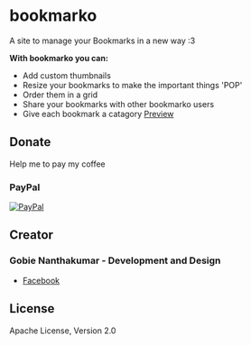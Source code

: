 # bookmarko
A site to manage your Bookmarks in a new way :3

**With bookmarko you can:**

- Add custom thumbnails
- Resize your bookmarks to make the important things 'POP'
- Order them in a grid
- Share your bookmarks with other bookmarko users
- Give each bookmark a catagory
[Preview](https://github.com/dark13258/bookmarko/blob/master/preview/preview.gif)

## Donate

Help me to pay my coffee
### PayPal

[![PayPal](https://raw.githubusercontent.com/deweyapp/dewey-website/master/docs/images/donate.png "PayPal Donation")](https://paypal.me/GobieNa)

## Creator

### Gobie Nanthakumar - Development and Design

- [Facebook](https://www.facebook.com/gobie.na)
 
## License

Apache License, Version 2.0
